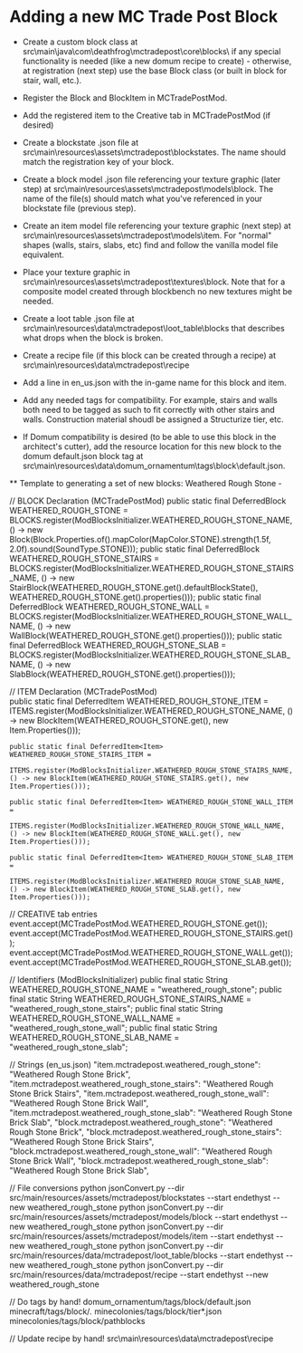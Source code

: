 # Adding a new MC Trade Post Block
* Create a custom block class at src\main\java\com\deathfrog\mctradepost\core\blocks\ if any special functionality is needed (like a new domum recipe to create) - otherwise, at registration (next step) use the base Block class (or built in block for stair, wall, etc.).

* Register the Block and BlockItem in MCTradePostMod.

* Add the registered item to the Creative tab in MCTradePostMod (if desired)

* Create a blockstate .json file at src\main\resources\assets\mctradepost\blockstates. The name should match the registration key of your block.

* Create a block model .json file referencing your texture graphic (later step) at src\main\resources\assets\mctradepost\models\block. The name of the file(s) should match what you've referenced in your blockstate file (previous step).

* Create an item model file referencing your texture graphic (next step) at src\main\resources\assets\mctradepost\models\item. For "normal" shapes (walls, stairs, slabs, etc) find and follow the vanilla model file equivalent.

* Place your texture graphic in src\main\resources\assets\mctradepost\textures\block. Note that for a composite model created through blockbench no new textures might be needed.

* Create a loot table .json file at src\main\resources\data\mctradepost\loot_table\blocks that describes what drops when the block is broken.

* Create a recipe file (if this block can be created through a recipe) at src\main\resources\data\mctradepost\recipe

* Add a line in en_us.json with the in-game name for this block and item.

* Add any needed tags for compatibility. For example, stairs and walls both need to be tagged as such to fit correctly with other stairs and walls. Construction material shoudl be assigned a Structurize tier, etc.

* If Domum compatibility is desired (to be able to use this block in the architect's cutter), add the resource location for this new block to the domum default.json block tag at src\main\resources\data\domum_ornamentum\tags\block\default.json.

** Template to generating a set of new blocks:
Weathered Rough Stone - 


// BLOCK Declaration (MCTradePostMod)
    public static final DeferredBlock<Block> WEATHERED_ROUGH_STONE = BLOCKS.register(ModBlocksInitializer.WEATHERED_ROUGH_STONE_NAME,
        () -> new Block(Block.Properties.of().mapColor(MapColor.STONE).strength(1.5f, 2.0f).sound(SoundType.STONE)));
    public static final DeferredBlock<StairBlock> WEATHERED_ROUGH_STONE_STAIRS = BLOCKS.register(ModBlocksInitializer.WEATHERED_ROUGH_STONE_STAIRS_NAME,
        () -> new StairBlock(WEATHERED_ROUGH_STONE.get().defaultBlockState(), WEATHERED_ROUGH_STONE.get().properties()));
    public static final DeferredBlock<WallBlock> WEATHERED_ROUGH_STONE_WALL =
        BLOCKS.register(ModBlocksInitializer.WEATHERED_ROUGH_STONE_WALL_NAME, () -> new WallBlock(WEATHERED_ROUGH_STONE.get().properties()));
    public static final DeferredBlock<SlabBlock> WEATHERED_ROUGH_STONE_SLAB =
        BLOCKS.register(ModBlocksInitializer.WEATHERED_ROUGH_STONE_SLAB_NAME, () -> new SlabBlock(WEATHERED_ROUGH_STONE.get().properties()));

// ITEM Declaration (MCTradePostMod)		
    public static final DeferredItem<Item> WEATHERED_ROUGH_STONE_ITEM =
        ITEMS.register(ModBlocksInitializer.WEATHERED_ROUGH_STONE_NAME, () -> new BlockItem(WEATHERED_ROUGH_STONE.get(), new Item.Properties()));

    public static final DeferredItem<Item> WEATHERED_ROUGH_STONE_STAIRS_ITEM =
        ITEMS.register(ModBlocksInitializer.WEATHERED_ROUGH_STONE_STAIRS_NAME, () -> new BlockItem(WEATHERED_ROUGH_STONE_STAIRS.get(), new Item.Properties()));

    public static final DeferredItem<Item> WEATHERED_ROUGH_STONE_WALL_ITEM =
        ITEMS.register(ModBlocksInitializer.WEATHERED_ROUGH_STONE_WALL_NAME, () -> new BlockItem(WEATHERED_ROUGH_STONE_WALL.get(), new Item.Properties()));

    public static final DeferredItem<Item> WEATHERED_ROUGH_STONE_SLAB_ITEM =
        ITEMS.register(ModBlocksInitializer.WEATHERED_ROUGH_STONE_SLAB_NAME, () -> new BlockItem(WEATHERED_ROUGH_STONE_SLAB.get(), new Item.Properties()));
		
// CREATIVE tab entries
                    event.accept(MCTradePostMod.WEATHERED_ROUGH_STONE.get());
                    event.accept(MCTradePostMod.WEATHERED_ROUGH_STONE_STAIRS.get());
                    event.accept(MCTradePostMod.WEATHERED_ROUGH_STONE_WALL.get());
                    event.accept(MCTradePostMod.WEATHERED_ROUGH_STONE_SLAB.get());		
		
// Identifiers (ModBlocksInitializer)
	public final static String WEATHERED_ROUGH_STONE_NAME = "weathered_rough_stone";
    public final static String WEATHERED_ROUGH_STONE_STAIRS_NAME = "weathered_rough_stone_stairs";
    public final static String WEATHERED_ROUGH_STONE_WALL_NAME = "weathered_rough_stone_wall";
    public final static String WEATHERED_ROUGH_STONE_SLAB_NAME = "weathered_rough_stone_slab";
	
// Strings (en_us.json)
    "item.mctradepost.weathered_rough_stone": "Weathered Rough Stone Brick",
    "item.mctradepost.weathered_rough_stone_stairs": "Weathered Rough Stone Brick Stairs",
    "item.mctradepost.weathered_rough_stone_wall": "Weathered Rough Stone Brick Wall",
    "item.mctradepost.weathered_rough_stone_slab": "Weathered Rough Stone Brick Slab",
    "block.mctradepost.weathered_rough_stone": "Weathered Rough Stone Brick",
    "block.mctradepost.weathered_rough_stone_stairs": "Weathered Rough Stone Brick Stairs",
    "block.mctradepost.weathered_rough_stone_wall": "Weathered Rough Stone Brick Wall",
    "block.mctradepost.weathered_rough_stone_slab": "Weathered Rough Stone Brick Slab",

// File conversions	
python jsonConvert.py --dir src/main/resources/assets/mctradepost/blockstates  --start endethyst --new weathered_rough_stone
python jsonConvert.py --dir src/main/resources/assets/mctradepost/models/block --start endethyst --new weathered_rough_stone
python jsonConvert.py --dir src/main/resources/assets/mctradepost/models/item  --start endethyst --new weathered_rough_stone
python jsonConvert.py --dir src/main/resources/data/mctradepost/loot_table/blocks  --start endethyst --new weathered_rough_stone
python jsonConvert.py --dir src/main/resources/data/mctradepost/recipe  --start endethyst --new weathered_rough_stone

// Do tags by hand!
domum_ornamentum/tags/block/default.json
minecraft/tags/block/*.*
minecolonies/tags/block/tier*.json
minecolonies/tags/block/pathblocks

// Update recipe by hand!
src\main\resources\data\mctradepost\recipe
